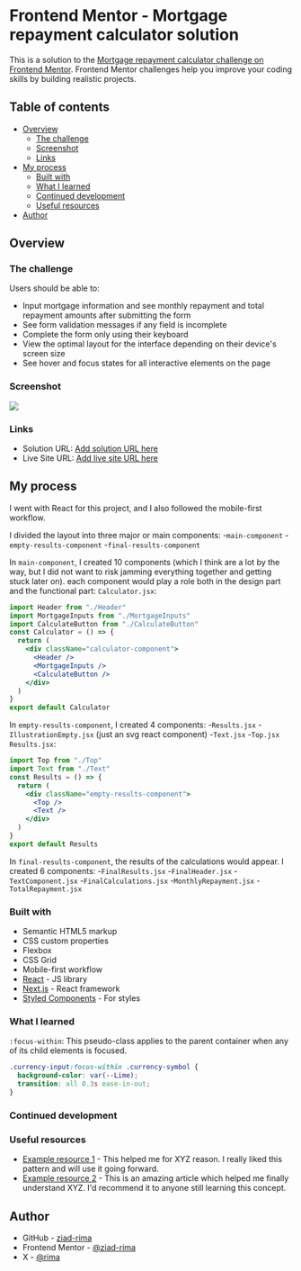 # Frontend Mentor - Mortgage repayment calculator solution

This is a solution to the [Mortgage repayment calculator challenge on Frontend Mentor](https://www.frontendmentor.io/challenges/mortgage-repayment-calculator-Galx1LXK73). Frontend Mentor challenges help you improve your coding skills by building realistic projects. 

## Table of contents

- [Overview](#overview)
  - [The challenge](#the-challenge)
  - [Screenshot](#screenshot)
  - [Links](#links)
- [My process](#my-process)
  - [Built with](#built-with)
  - [What I learned](#what-i-learned)
  - [Continued development](#continued-development)
  - [Useful resources](#useful-resources)
- [Author](#author)

## Overview

### The challenge

Users should be able to:

- Input mortgage information and see monthly repayment and total repayment amounts after submitting the form
- See form validation messages if any field is incomplete
- Complete the form only using their keyboard
- View the optimal layout for the interface depending on their device's screen size
- See hover and focus states for all interactive elements on the page

### Screenshot

![](./screenshot.jpg)



### Links

- Solution URL: [Add solution URL here](https://your-solution-url.com)
- Live Site URL: [Add live site URL here](https://your-live-site-url.com)

## My process

I went with React for this project, and I also followed the mobile-first workflow. 

I divided the layout into three major or main components:
  -`main-component`
  -`empty-results-component`
  -`final-results-component`

In `main-component`, I created 10 components (which I think are a lot by the way, but I did not want to risk jamming everything together and getting stuck later on). each component would play a role both in the design part and the functional part:
`Calculator.jsx`:
```jsx
import Header from "./Header"
import MortgageInputs from "./MortgageInputs"
import CalculateButton from "./CalculateButton"
const Calculator = () => {
  return (
    <div className="calculator-component">
      <Header />
      <MortgageInputs />
      <CalculateButton />
    </div>
  )
}
export default Calculator
``` 

In `empty-results-component`, I created 4 components:
  -`Results.jsx`
  -`IllustrationEmpty.jsx` (just an svg react component)
  -`Text.jsx`
  -`Top.jsx`
`Results.jsx`:
```jsx
import Top from "./Top"
import Text from "./Text"
const Results = () => {
  return (
    <div className="empty-results-component">
      <Top />
      <Text />
    </div>
  )
}
export default Results
```

In `final-results-component`, the results of the calculations would appear. I created 6 components:
  -`FinalResults.jsx`
  -`FinalHeader.jsx`
  -`TextComponent.jsx`
  -`FinalCalculations.jsx`
  -`MonthlyRepayment.jsx`
  -`TotalRepayment.jsx`


### Built with

- Semantic HTML5 markup
- CSS custom properties
- Flexbox
- CSS Grid
- Mobile-first workflow
- [React](https://reactjs.org/) - JS library
- [Next.js](https://nextjs.org/) - React framework
- [Styled Components](https://styled-components.com/) - For styles

### What I learned

`:focus-within`: This pseudo-class applies to the parent container when any of its child elements is focused.

```css
.currency-input:focus-within .currency-symbol {
  background-color: var(--Lime);
  transition: all 0.3s ease-in-out;
}
```

### Continued development

### Useful resources

- [Example resource 1](https://www.example.com) - This helped me for XYZ reason. I really liked this pattern and will use it going forward.
- [Example resource 2](https://www.example.com) - This is an amazing article which helped me finally understand XYZ. I'd recommend it to anyone still learning this concept.

## Author

- GitHub - [ziad-rima](https://github.com/ziad-rima)
- Frontend Mentor - [@ziad-rima](https://www.frontendmentor.io/profile/ziad-rima)
- X - [@rima](https://x.com/rima4082)

